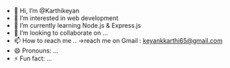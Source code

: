 - 👋 Hi, I’m @Karthikeyan 
- 👀 I’m interested in web development 
- 🌱 I’m currently learning Node.js & Express.js
- 💞️ I’m looking to collaborate on ...
- 📫 How to reach me .. ->reach me on Gmail : keyankkarthi65@gmail.com 
- 😄 Pronouns: ...
- ⚡ Fun fact: ...

<!---
karthi0204/karthi0204 is a ✨ special ✨ repository because its `README.md` (this file) appears on your GitHub profile.
You can click the Preview link to take a look at your changes.
--->
